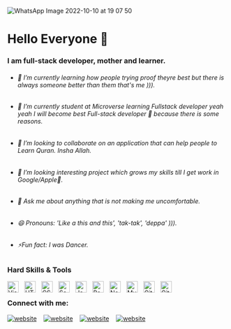 
![WhatsApp Image 2022-10-10 at 19 07 50](https://user-images.githubusercontent.com/107000157/194874734-9afbf414-dcc1-4a66-a9d8-bb3c271f6614.jpeg)
<h1 class="text"> Hello Everyone 👋</h1>

### I am full-stack developer, mother and learner.
<!-- .text {
  background: linear-gradient (-70deg, #a2facf 0%, #64acff 100%);
  -webkit-background-clip: text;
  -webkit-text-fill-color: transparent;} -->
  
- <h6 color: red> 🔭 I’m currently learning how people trying proof theyre best but there is always someone better than them that's me ))).</h6>
- <h6>🌱 I’m currently student at Microverse learning Fullstack developer yeah yeah I will become best Full-stack developer 🥇 because there is some reasons.</h6>
- <h6>👯 I’m looking to collaborate on an application that can help people to Learn Quran. Insha Allah.</h6>
- <h6>💖 I’m looking interesting project which grows my skills till I get work in Google/Apple🤤.</h6>
- <h6>💬 Ask me about anything that is not making me uncomfortable.</h6>
- <h6>😄 Pronouns: 'Like a this and this', 'tak-tak', 'deppa' ))).</h6>
- <h6>⚡Fun fact: I was Dancer.</h6>

### Hard Skills & Tools

<img align="left" alt="Visual Studio Code" width="26px" src="https://cdn.jsdelivr.net/gh/devicons/devicon/icons/vscode/vscode-original.svg" style="padding-right:10px;" />
<img align="left" alt="HTML5" width="26px" src="https://cdn.jsdelivr.net/gh/devicons/devicon/icons/html5/html5-original.svg" style="padding-right:10px;" />
<img align="left" alt="CSS3" width="26px" src="https://cdn.jsdelivr.net/gh/devicons/devicon/icons/css3/css3-original.svg" style="padding-right:10px;" />
<img align="left" alt="Sass" width="26px" src="https://cdn.jsdelivr.net/gh/devicons/devicon/icons/sass/sass-original.svg" style="padding-right:10px;" />
<img align="left" alt="JavaScript" width="26px" src="https://cdn.jsdelivr.net/gh/devicons/devicon/icons/javascript/javascript-original.svg" style="padding-right:10px;" />
<img align="left" alt="React" width="26px" src="https://cdn.jsdelivr.net/gh/devicons/devicon/icons/react/react-original.svg" style="padding-right:10px;" />
<img align="left" alt="Node.js" width="26px" src="https://cdn.jsdelivr.net/gh/devicons/devicon/icons/nodejs/nodejs-original.svg" style="padding-right:10px;" />
<img align="left" alt="MySQL" width="26px" src="https://cdn.jsdelivr.net/gh/devicons/devicon/icons/mysql/mysql-original.svg" style="padding-right:10px;" />
<img align="left" alt="Git" width="26px" src="https://cdn.jsdelivr.net/gh/devicons/devicon/icons/git/git-original.svg" style="padding-right:10px;" />
<img align="left" alt="GitHub" width="26px" src="https://user-images.githubusercontent.com/3369400/139447912-e0f43f33-6d9f-45f8-be46-2df5bbc91289.png" style="padding-right:10px;" />


<br />

### Connect with me:

[![website](./assets/twitter-light.svg )](https://twitter.com/AmreNurgul)
&nbsp;&nbsp;
[![website](./assets/linkedin-light.svg)](https://www.linkedin.com/in/amre-nurgul/)
&nbsp;&nbsp;
[![website](./assets/gmail.png)](https://mail.google.com/mail/u/0/#inbox?compose=new)
&nbsp;&nbsp;
[![website](./assets/telegram.png)](https://t.me/NurkaKerey)









